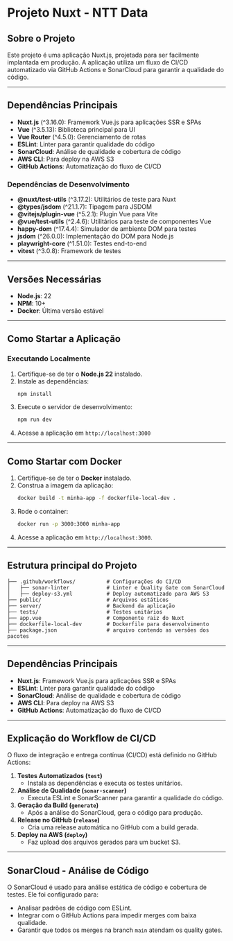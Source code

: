 # Projeto Nuxt - NTT Data

## Sobre o Projeto
Este projeto é uma aplicação Nuxt.js, projetada para ser facilmente implantada em produção. A aplicação utiliza um fluxo de CI/CD automatizado via GitHub Actions e SonarCloud para garantir a qualidade do código.

---

## Dependências Principais
- **Nuxt.js** (^3.16.0): Framework Vue.js para aplicações SSR e SPAs
- **Vue** (^3.5.13): Biblioteca principal para UI
- **Vue Router** (^4.5.0): Gerenciamento de rotas
- **ESLint**: Linter para garantir qualidade do código
- **SonarCloud**: Análise de qualidade e cobertura de código
- **AWS CLI**: Para deploy na AWS S3
- **GitHub Actions**: Automatização do fluxo de CI/CD

### Dependências de Desenvolvimento
- **@nuxt/test-utils** (^3.17.2): Utilitários de teste para Nuxt
- **@types/jsdom** (^21.1.7): Tipagem para JSDOM
- **@vitejs/plugin-vue** (^5.2.1): Plugin Vue para Vite
- **@vue/test-utils** (^2.4.6): Utilitários para teste de componentes Vue
- **happy-dom** (^17.4.4): Simulador de ambiente DOM para testes
- **jsdom** (^26.0.0): Implementação do DOM para Node.js
- **playwright-core** (^1.51.0): Testes end-to-end
- **vitest** (^3.0.8): Framework de testes

---

## Versões Necessárias
- **Node.js**: 22
- **NPM**: 10+
- **Docker**: Última versão estável

---

## Como Startar a Aplicação
### Executando Localmente
1. Certifique-se de ter o **Node.js 22** instalado.
2. Instale as dependências:
   ```sh
   npm install
   ```
3. Execute o servidor de desenvolvimento:
   ```sh
   npm run dev
   ```
4. Acesse a aplicação em `http://localhost:3000`

---

## Como Startar com Docker
1. Certifique-se de ter o **Docker** instalado.
2. Construa a imagem da aplicação:
   ```sh
   docker build -t minha-app -f dockerfile-local-dev .
   ```
3. Rode o container:
   ```sh
   docker run -p 3000:3000 minha-app
   ```
4. Acesse a aplicação em `http://localhost:3000`.

---

## Estrutura principal do Projeto
```
├── .github/workflows/          # Configurações do CI/CD
│   ├── sonar-linter            # Linter e Quality Gate com SonarCloud
│   ├── deploy-s3.yml           # Deploy automatizado para AWS S3
├── public/                     # Arquivos estáticos
├── server/                     # Backend da aplicação
├── tests/                      # Testes unitários
├── app.vue                     # Componente raiz do Nuxt
├── dockerfile-local-dev        # Dockerfile para desenvolvimento
├── package.json                # arquivo contendo as versões dos pacotes
```

---

##  Dependências Principais
- **Nuxt.js**: Framework Vue.js para aplicações SSR e SPAs
- **ESLint**: Linter para garantir qualidade do código
- **SonarCloud**: Análise de qualidade e cobertura de código
- **AWS CLI**: Para deploy na AWS S3
- **GitHub Actions**: Automatização do fluxo de CI/CD

---

## Explicação do Workflow de CI/CD
O fluxo de integração e entrega contínua (CI/CD) está definido no GitHub Actions:

1. **Testes Automatizados (`test`)**
   - Instala as dependências e executa os testes unitários.
2. **Análise de Qualidade (`sonar-scanner`)**
   - Executa ESLint e SonarScanner para garantir a qualidade do código.
3. **Geração da Build (`generate`)**
   - Após a análise do SonarCloud, gera o código para produção.
4. **Release no GitHub (`release`)**
   - Cria uma release automática no GitHub com a build gerada.
5. **Deploy na AWS (`deploy`)**
   - Faz upload dos arquivos gerados para um bucket S3.

---

## SonarCloud - Análise de Código
O SonarCloud é usado para análise estática de código e cobertura de testes. Ele foi configurado para:
- Analisar padrões de código com ESLint.
- Integrar com o GitHub Actions para impedir merges com baixa qualidade.
- Garantir que todos os merges na branch `main` atendam os quality gates.